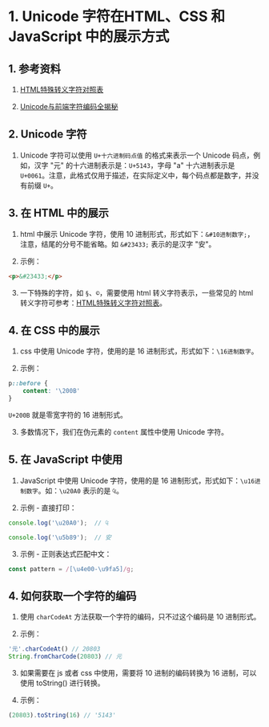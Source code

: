 # 1. Unicode 字符在HTML、CSS 和 JavaScript 中的展示方式

## 1. 参考资料

1. [HTML特殊转义字符对照表](https://tool.oschina.net/commons?type=2)

2. [Unicode与前端字符编码全揭秘](https://juejin.cn/post/7070079762429034526)

## 2. Unicode 字符

1. Unicode 字符可以使用 `U+十六进制码点值` 的格式来表示一个 Unicode 码点，例如，汉字 "元" 的十六进制表示是：`U+5143`，字母 "a" 十六进制表示是 `U+0061`。注意，此格式仅用于描述，在实际定义中，每个码点都是数字，并没有前缀 `U+`。

## 3. 在 HTML 中的展示

1. html 中展示 Unicode 字符，使用 10 进制形式，形式如下：`&#10进制数字;`，注意，结尾的分号不能省略。如 `&#23433;` 表示的是汉字 "安"。

2. 示例：
```html
<p>&#23433;</p>
```

3. 一下特殊的字符，如 `§`、`©`，需要使用 html 转义字符表示，一些常见的 html 转义字符可参考：[HTML特殊转义字符对照表](https://tool.oschina.net/commons?type=2)。

## 4. 在 CSS 中的展示

1. css 中使用 Unicode 字符，使用的是 16 进制形式，形式如下：`\16进制数字`。

2. 示例：
```css
p::before {
    content: '\200B'
}
```
`U+200B` 就是零宽字符的 16 进制形式。

3. 多数情况下，我们在伪元素的 `content` 属性中使用 Unicode 字符。

## 5. 在 JavaScript 中使用

1. JavaScript 中使用 Unicode 字符，使用的是 16 进制形式，形式如下：`\u16进制数字`。如：`\u20A0` 表示的是 `₠`。

2. 示例 - 直接打印：
```javascript
console.log('\u20A0');  // ₠

console.log('\u5b89');  // 安
```

3. 示例 - 正则表达式匹配中文：
```javascript
const pattern = /[\u4e00-\u9fa5]/g;
```

## 4. 如何获取一个字符的编码

1. 使用 `charCodeAt` 方法获取一个字符的编码，只不过这个编码是 10 进制形式。

2. 示例：
```javascript
'元'.charCodeAt() // 20803
String.fromCharCode(20803) // 元
```

3. 如果需要在 js 或者 css 中使用，需要将 10 进制的编码转换为 16 进制，可以使用 toString() 进行转换。

4. 示例：
```javascript
(20803).toString(16) // '5143'
```


